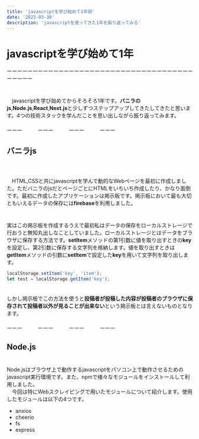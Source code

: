 ```yaml
---
title: 'javascriptを学び始めて1年弱'
date: '2023-03-30'
description: 'javascriptを使ってきた1年を振り返ってみる'
---
```



# javascriptを学び始めて1年
ーーーーーーーーーーーーーーーーーーーーーーーーーーーーーーーーーーーーーーーーー  
　  
　  
　javascriptを学び始めてからそろそろ1年です。**バニラのjs**,**Node.js**,**React**,**Next.js**と少しずつステップアップしてきたしてきたと思います。4つの技術スタックを学んだことを思い出しながら振り返ってみます。  
　  
ーーー　　　ーーー　　　ーーー　　　ーーー
## バニラjs
　  
　  
　HTML,CSSと共にjavascriptを学んで動的なWebページを最初に作成しました。ただバニラのjsだとページごとにHTMLをいちいち作成したり、かなり面倒です。最初に作成したアプリケーションは掲示板です。掲示板において最も大切ともいえるデータの保存には**firebase**を利用しました。  
　  
　  
 実はこの掲示板を作成するうえで最初私はデータの保存をローカルストレージで行おうと無知丸出しなことしていました。ローカルストレージとはデータをブラウザに保存する方法です。**setItem**メソッドの第1引数に値を取り出すときの**key**を設定し、第2引数に保存する文字列を格納します。値を取り出すときは**getItem**メソッドの引数に**setItem**で設定した**key**を用いて文字列を取り出します。
 ```js
 localStorage.setItem('key', 'item');
 let test = localStorage.getItem('key');

 ```
　  
 しかし掲示板でこの方法を使うと**投稿者が投稿した内容が投稿者のブラウザに保存されて投稿者以外が見ることが出来ない**という掲示板とは言えないものとなります。  
　  
 ーーー　　　ーーー　　　ーーー　　　ーーー
   
## Node.js
　  
  Node.jsはブラウザ上で動作するjavascriptをパソコン上で動作させるためのjavascript実行環境です。また、npmで様々なモジュールをインストールして利用しました。  
　今回は特にWebスクレイピングで用いたモジュールについて紹介します。使用したモジュールは以下の4つです。

* anxios
* cheerio
* fs
* express 